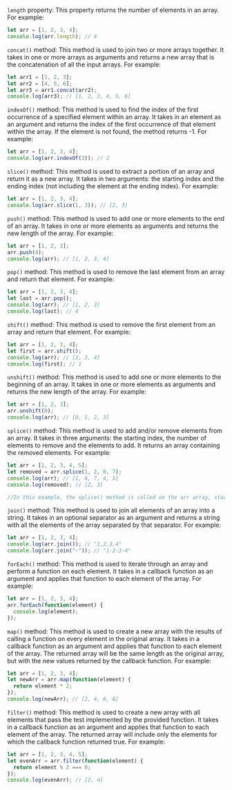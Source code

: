 ``length`` property: This property returns the number of elements in an array. For example:
```js
let arr = [1, 2, 3, 4];
console.log(arr.length); // 4
```
``concat()`` method: This method is used to join two or more arrays together. It takes in one or more arrays as arguments and returns a new array that is the concatenation of all the input arrays. For example:
```js
let arr1 = [1, 2, 3];
let arr2 = [4, 5, 6];
let arr3 = arr1.concat(arr2);
console.log(arr3); // [1, 2, 3, 4, 5, 6]
```
``indexOf()`` method: This method is used to find the index of the first occurrence of a specified element within an array. It takes in an element as an argument and returns the index of the first occurrence of that element within the array. If the element is not found, the method returns -1. For example:
```js
let arr = [1, 2, 3, 4];
console.log(arr.indexOf(3)); // 2
```
``slice()`` method: This method is used to extract a portion of an array and return it as a new array. It takes in two arguments: the starting index and the ending index (not including the element at the ending index). For example:
```js
let arr = [1, 2, 3, 4];
console.log(arr.slice(1, 3)); // [2, 3]
```
``push()`` method: This method is used to add one or more elements to the end of an array. It takes in one or more elements as arguments and returns the new length of the array. For example:
```js
let arr = [1, 2, 3];
arr.push(4);
console.log(arr); // [1, 2, 3, 4]
```
``pop()`` method: This method is used to remove the last element from an array and return that element. For example:
```js
let arr = [1, 2, 3, 4];
let last = arr.pop();
console.log(arr); // [1, 2, 3]
console.log(last); // 4
```
``shift()`` method: This method is used to remove the first element from an array and return that element. For example:
```js
let arr = [1, 2, 3, 4];
let first = arr.shift();
console.log(arr); // [2, 3, 4]
console.log(first); // 1
```
``unshift()`` method: This method is used to add one or more elements to the beginning of an array. It takes in one or more elements as arguments and returns the new length of the array. For example:
```js
let arr = [1, 2, 3];
arr.unshift(0);
console.log(arr); // [0, 1, 2, 3]
```
``splice()`` method: This method is used to add and/or remove elements from an array. It takes in three arguments: the starting index, the number of elements to remove and the elements to add. It returns an array containing the removed elements. For example:

```js
let arr = [1, 2, 3, 4, 5];
let removed = arr.splice(1, 2, 6, 7);
console.log(arr); // [1, 6, 7, 4, 5]
console.log(removed); // [2, 3]

//In this example, the splice() method is called on the arr array, starting at index 1, removing 2 elements and adding the elements 6 and 7 at the same position. The modified array is now [1, 6, 7, 4, 5], and the removed elements are returned in the removed array [2,3].
```
``join()`` method: This method is used to join all elements of an array into a string. It takes in an optional separator as an argument and returns a string with all the elements of the array separated by that separator. For example:
```js
let arr = [1, 2, 3, 4];
console.log(arr.join()); // "1,2,3,4"
console.log(arr.join("-")); // "1-2-3-4"
```
``forEach()`` method: This method is used to iterate through an array and perform a function on each element. It takes in a callback function as an argument and applies that function to each element of the array. For example:
```js
let arr = [1, 2, 3, 4];
arr.forEach(function(element) {
  console.log(element);
});
```
``map()`` method: This method is used to create a new array with the results of calling a function on every element in the original array. It takes in a callback function as an argument and applies that function to each element of the array. The returned array will be the same length as the original array, but with the new values returned by the callback function. For example:
```js
let arr = [1, 2, 3, 4];
let newArr = arr.map(function(element) {
  return element * 2;
});
console.log(newArr); // [2, 4, 6, 8]
```
``filter()`` method: This method is used to create a new array with all elements that pass the test implemented by the provided function. It takes in a callback function as an argument and applies that function to each element of the array. The returned array will include only the elements for which the callback function returned true. For example:
```js
let arr = [1, 2, 3, 4, 5];
let evenArr = arr.filter(function(element) {
  return element % 2 === 0;
});
console.log(evenArr); // [2, 4]
```